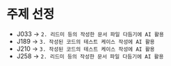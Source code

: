 # 주제 선정
- J033 -> `2. 리드미 등의 작성한 문서 파일 다듬기에 AI 활용`
- J189 -> `3. 작성된 코드의 테스트 케이스 작성에 AI 활용`
- J210 -> `3. 작성된 코드의 테스트 케이스 작성에 AI 활용`
- J258 -> `2. 리드미 등의 작성한 문서 파일 다듬기에 AI 활용`
